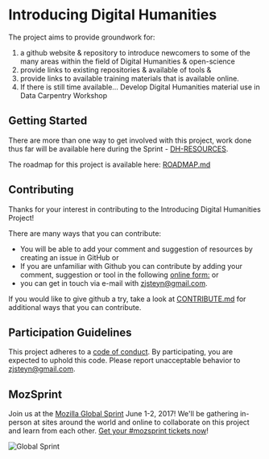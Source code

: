 #  Introducing Digital Humanities 

The project aims to provide groundwork for:

1. a github website & repository to introduce newcomers to some of the many areas within the field of Digital Humanities & open-science
2. provide links to existing repositories & available of tools &
3. provide links to available training materials that is available online.
4. If there is still time available... Develop Digital Humanities material use in Data Carpentry Workshop

## Getting Started

There are more than one way to get involved with this project, work done thus far will be available here during the Sprint - [DH-RESOURCES](DH-RESOURCES.md). 

The roadmap for this project is available here: [ROADMAP.md](ROADMAP.md)

## Contributing

Thanks for your interest in contributing to the Introducing Digital Humanities Project! 

There are many ways that you can contribute: 

- You will be able to add your comment and suggestion of resources by creating an issue in GitHub or
- If you are unfamiliar with Github you can contribute by adding your comment, suggestion or tool in the following [online form:](https://goo.gl/forms/Q6Tz2GletfsMSLGt1) or
- you can get in touch via e-mail with [zjsteyn@gmail.com](mailto:zjsteyn@gmail.com).

If you would like to give github a try, take a look at [CONTRIBUTE.md](CONTRIBUTE.md) for additional ways that you can contribute.

## Participation Guidelines

This project adheres to a [code of conduct](CODE_OF_CONDUCT.md). By participating, you are expected to uphold this code. Please report unacceptable behavior to [zjsteyn@gmail.com](mailto:zjsteyn@gmail.com).

## MozSprint

Join us at the [Mozilla Global Sprint](http://mozilla.github.io/global-sprint/) June 1-2, 2017! We'll be gathering in-person at sites around the world and online to collaborate on this project and learn from each other. [Get your #mozsprint tickets now](http://mozilla.github.io/global-sprint/)!

![Global Sprint](https://cloud.githubusercontent.com/assets/617994/24632585/b2b07dcc-1892-11e7-91cf-f9e473187cf7.png)
